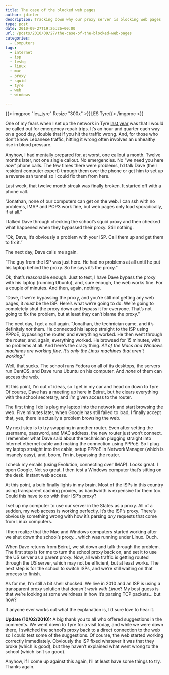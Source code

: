 ```yaml
---
title: The case of the blocked web pages
author: jdieter
description: Tracking down why our proxy server is blocking web pages
type: post
date: 2010-09-27T19:26:26+00:00
url: /posts/2010/09/27/the-case-of-the-blocked-web-pages
categories:
  - Computers
tags:
  - internet
  - isp
  - lesbg
  - linux
  - mac
  - proxy
  - squid
  - tyre
  - web
  - windows

---
```

{{< imgproc "les_tyre" Resize "300x" >}}LES Tyre{{< /imgproc >}}

One of my fears when I set up the network in Tyre [last year][2] was that I would be called out for emergency repair trips. It&#8217;s an hour and quarter each way on a good day, double that if you hit the traffic wrong. And, for those who don&#8217;t know Lebanese traffic, hitting it wrong often involves an unhealthy rise in blood pressure.

Anyhow, I had mentally prepared for, at worst, one callout a month. Twelve months later, not one single callout. No emergencies. No &#8220;we need you here _now_&#8221; phone calls. The few times there were problems, I&#8217;d talk Dave (their resident computer expert) through them over the phone or get him to set up a reverse ssh tunnel so I could fix them from here.

Last week, that twelve month streak was finally broken. It started off with a phone call.

&#8220;Jonathan, none of our computers can get on the web. I can ssh with no problems, IMAP and POP3 work fine, but web pages only load sporadically, if at all.&#8221;

I talked Dave through checking the school&#8217;s squid proxy and then checked what happened when they bypassed their proxy. Still nothing.

&#8220;Ok, Dave, it&#8217;s obviously a problem with your ISP. Call them up and get them to fix it.&#8221;

The next day, Dave calls me again.

&#8220;The guy from the ISP was just here. He had no problems at all until he put his laptop behind the proxy. So he says it&#8217;s the proxy.&#8221;

Ok, that&#8217;s reasonable enough. Just to test, I have Dave bypass the proxy with his laptop (running Ubuntu), and, sure enough, the web works fine. For a couple of minutes. And then, again, nothing.

&#8220;Dave, if we&#8217;re bypassing the proxy, and you&#8217;re still not getting any web pages, it _must_ be the ISP. Here&#8217;s what we&#8217;re going to do. We&#8217;re going to completely shut the proxy down and bypass it for everyone. That&#8217;s not going to fix the problem, but at least they can&#8217;t blame the proxy.&#8221;

The next day, I get a call again. &#8220;Jonathan, the technician came, and it&#8217;s definitely _not_ them. He connected his laptop straight to the ISP using PPPoE, bypassing the router, and everything worked. He then went through the router, and, again, everything worked. He browsed for 15 minutes, with no problems at all. And here&#8217;s the crazy thing. _All of the Macs and Windows machines are working fine. It&#8217;s only the Linux machines that aren&#8217;t working._&#8221;

Well, that sucks. The school runs Fedora on all of its desktops, the servers run CentOS, and Dave runs Ubuntu on his computer. And _none_ of them can access the web.

At this point, I&#8217;m out of ideas, so I get in my car and head on down to Tyre. Of course, Dave has a meeting up here in Beirut, but he clears everything with the school secretary, and I&#8217;m given access to the router.

The first thing I do is plug my laptop into the network and start browsing the web. Five minutes later, when Google has still failed to load, I finally accept that, yes, there is actually a problem browsing the web.

My next step is to try swapping in another router. Even after setting the username, password, and MAC address, the new router just won&#8217;t connect. I remember what Dave said about the technician plugging straight into Internet ethernet cable and making the connection using PPPoE. So I plug my laptop straight into the cable, setup PPPoE in NetworkManager (which is insanely easy), and, boom, I&#8217;m in, bypassing the router.

I check my emails (using Evolution, connecting over IMAP). Looks great. I open Google. Not so great. I then test a Windows computer that&#8217;s sitting on the desk. Instant web access.

At this point, a bulb finally lights in my brain. Most of the ISPs in this country using transparent caching proxies, as bandwidth is expensive for them too. Could this have to do with their ISP&#8217;s proxy?

I set up my computer to use our server in the States as a proxy. All of a sudden, my web access is working perfectly. It&#8217;s the ISP&#8217;s proxy. There&#8217;s obviously something wrong with how it&#8217;s parsing _any_ requests that come from Linux computers.

I then realize that the Mac and Windows computers started working after we shut down the school&#8217;s proxy&#8230; which was running under Linux. Ouch.

When Dave returns from Beirut, we sit down and talk through the problem. The first step is for me to turn the school proxy back on, and set it to use the US server as a parent proxy. Now, all web traffic is getting routed through the US server, which may not be efficient, but at least works. The next step is for the school to switch ISPs, and we&#8217;re still waiting on that process to finish.

As for me, I&#8217;m still a bit shell shocked. We live in 2010 and an ISP is using a transparent proxy solution that _doesn&#8217;t work with Linux_? My best guess is that we&#8217;re looking at some weirdness in how it&#8217;s parsing TCP packets&#8230; but how?

If anyone ever works out what the explanation is, I&#8217;d sure love to hear it.

**Update (10/02/2010):** A big thank you to all who offered suggestions in the comments. We went down to Tyre for a visit today, and while we were down there, I switched the school&#8217;s proxy back to a direct connection to the web so I could test some of the suggestions. Of course, the web started working correctly immediately. Obviously the ISP fixed whatever it was that they broke (which is good), but they haven&#8217;t explained what went wrong to the school (which isn&#8217;t so good).

Anyhow, if I come up against this again, I&#8217;ll at least have some things to try. Thanks again.

 [2]: /posts/2009/09/27/tyre-computers/
